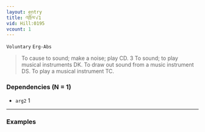 ```yaml
---
layout: entry
title: འཁྲོལ་√1
vid: Hill:0195
vcount: 1
---
```

`Voluntary` `Erg-Abs`
> To cause to sound; make a noise; play CD\.
 3 To sound; to play musical instruments DK\.
To draw out sound from a music instrument DS\.
 To play a musical instrument TC\.

### Dependencies (N = 1)
* `arg2` 1

---

### Examples




